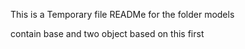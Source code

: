 This is a Temporary file READMe for the folder models

contain base and two object based on this first
